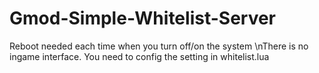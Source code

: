 # Gmod-Simple-Whitelist-Server
Reboot needed each time when you turn off/on the system
\nThere is no ingame interface. You need to config the setting in whitelist.lua
